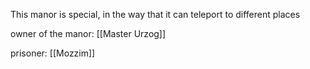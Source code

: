 This manor is special, in the way that it can teleport to different places

owner of the manor:  [[Master Urzog]]

prisoner: [[Mozzim]]